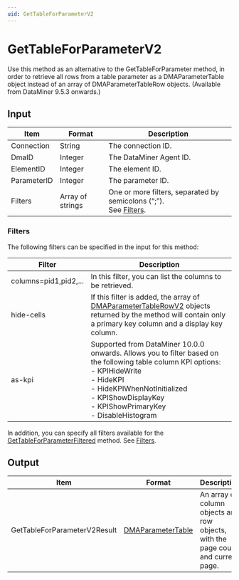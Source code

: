```yaml
---
uid: GetTableForParameterV2
---
```


# GetTableForParameterV2

Use this method as an alternative to the GetTableForParameter method, in order to retrieve all rows from a table parameter as a DMAParameterTable object instead of an array of DMAParameterTableRow objects. (Available from DataMiner 9.5.3 onwards.)

## Input

| Item        | Format           | Description                                                                      |
|-------------|------------------|----------------------------------------------------------------------------------|
| Connection  | String           | The connection ID.                                                               |
| DmaID       | Integer          | The DataMiner Agent ID.                                                          |
| ElementID   | Integer          | The element ID.                                                                  |
| ParameterID | Integer          | The parameter ID.                                                                |
| Filters     | Array of strings | One or more filters, separated by semicolons (“;”).<br> See [Filters](#filters). |

### Filters

The following filters can be specified in the input for this method:

| Filter | Description |
|--|--|
| columns=pid1,pid2,... | In this filter, you can list the columns to be retrieved. |
| hide-cells | If this filter is added, the array of [DMAParameterTableRowV2](xref:DMAParameterTableRowV2) objects returned by the method will contain only a primary key column and a display key column. |
| as-kpi | Supported from DataMiner 10.0.0 onwards. Allows you to filter based on the following table column KPI options:<br> -  KPIHideWrite<br> -  HideKPI<br> -  HideKPIWhenNotInitialized<br> -  KPIShowDisplayKey<br> -  KPIShowPrimaryKey<br> -  DisableHistogram |

In addition, you can specify all filters available for the [GetTableForParameterFiltered](xref:GetTableForParameterFiltered) method. See [Filters](xref:GetTableForParameterFiltered#filters).

## Output

| Item | Format | Description |
|--|--|--|
| GetTableForParameterV2Result | [DMAParameterTable](xref:DMAParameterTable) | An array of column objects and row objects, with the page count and current page. |
